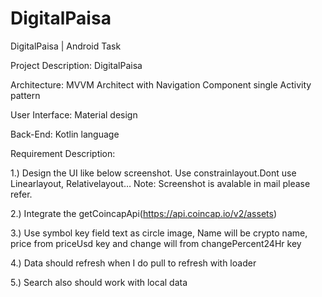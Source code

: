 # DigitalPaisa
DigitalPaisa | Android Task


Project Description: DigitalPaisa

Architecture: MVVM Architect with Navigation Component single Activity pattern

User Interface: Material design

Back-End: Kotlin language

Requirement Description:

1.) Design the UI like below screenshot. Use constrainlayout.Dont use Linearlayout, Relativelayout… Note: Screenshot is avalable in mail please refer.

2.) Integrate the getCoincapApi(https://api.coincap.io/v2/assets)

3.) Use symbol key field text as circle image, Name will be crypto name, price from priceUsd key and change will from changePercent24Hr key

4.) Data should refresh when I do pull to refresh with loader

5.) Search also should work with local data
